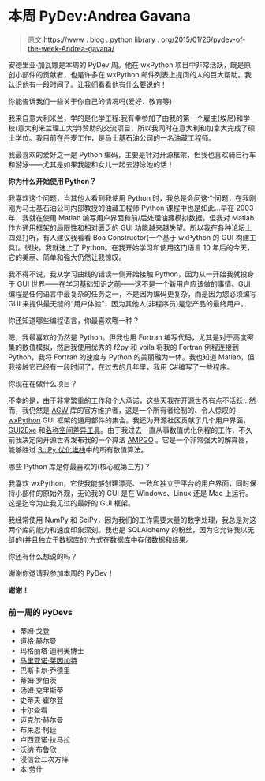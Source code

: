 # 本周 PyDev:Andrea Gavana

> 原文:[https://www . blog . python library . org/2015/01/26/pydev-of-the-week-Andrea-gavana/](https://www.blog.pythonlibrary.org/2015/01/26/pydev-of-the-week-andrea-gavana/)

安德里亚·加瓦娜是本周的 PyDev 周。他在 wxPython 项目中非常活跃，既是原创小部件的贡献者，也是许多在 wxPython 邮件列表上提问的人的巨大帮助。我认识他有一段时间了。让我们看看他有什么要说的！

你能告诉我们一些关于你自己的情况吗(爱好、教育等)

我来自意大利米兰，学的是化学工程:我有幸参加了由我的第一个雇主(埃尼)和学校(意大利米兰理工大学)赞助的交流项目，所以我同时在意大利和加拿大完成了硕士学位。我目前在丹麦工作，是马士基石油公司的一名油藏工程师。

我最喜欢的爱好之一是 Python 编码，主要是针对开源框架，但我也喜欢骑自行车和游泳——尤其是如果我能和女儿一起去游泳池的话！

**你为什么开始使用 Python？**

我喜欢这个问题，当其他人看到我使用 Python 时，我总是会问这个问题，在我刚刚为马士基石油公司内部教授的油藏工程师 Python 课程中也是如此...早在 2003 年，我就在使用 Matlab 编写用户界面和前/后处理油藏模拟数据，但我对 Matlab 作为通用框架的局限性和相对匮乏的 GUI 功能越来越失望。所以我在各种论坛上四处打听，有人建议我看看 Boa Constructor(一个基于 wxPython 的 GUI 构建工具)。很快，我就迷上了 Python。在我开始学习和使用这门语言 10 年后的今天，它的美丽、简单和强大仍然让我惊叹。

我不得不说，我从学习曲线的错误一侧开始接触 Python，因为从一开始我就投身于 GUI 世界——在学习基础知识之前——这不是一个新用户应该做的事情。GUI 编程是任何语言中最复杂的任务之一，不是因为编码更复杂，而是因为您必须编写 GUI 来提供最无缝的“用户体验”，因为其他人(非程序员)是您产品的最终用户。

你还知道哪些编程语言，你最喜欢哪一种？

嗯，我最喜欢的仍然是 Python。但我也用 Fortran 编写代码，尤其是对于高度密集的数值模拟，然后我使用优秀的 f2py 和 voila 将我的 Fortran 例程连接到 Python，我将 Fortran 的速度与 Python 的美丽融为一体。我也知道 Matlab，但我接触它已经有一段时间了，在过去的几年里，我用 C#编写了一些程序。

你现在在做什么项目？

不幸的是，由于非常繁重的工作和个人承诺，这些天我在开源世界有点不活跃...然而，我仍然是 [AGW](http://xoomer.virgilio.it/infinity77/AGW_Docs/index.html) 库的官方维护者，这是一个所有者绘制的、令人惊叹的 [wxPython](http://wxpython.org/) GUI 框架的通用部件的集合。我还为开源社区贡献了几个用户界面， [GUI2Exe](https://code.google.com/p/gui2exe/) 和[名称空间差异工具](https://code.google.com/p/namespace-diff-tool/)。由于我过去一直从事数值优化例程的工作，不久前我决定向开源世界发布我的一个算法 [AMPGO](https://code.google.com/p/ampgo/) 。它是一个非常强大的解算器，能够胜过 [SciPy 优化堆栈](http://infinity77.net/global_optimization/multidimensional.html)中的所有数值算法。

哪些 Python 库是你最喜欢的(核心或第三方)？

我喜欢 wxPython，它使我能够创建漂亮、一致和独立于平台的用户界面，同时保持小部件的原始外观，无论我的 GUI 是在 Windows、Linux 还是 Mac 上运行。这是迄今为止我见过的最好的 GUI 框架。

我经常使用 NumPy 和 SciPy，因为我们的工作需要大量的数字处理，我总是对这两个库的能力和速度印象深刻。我也是 SQLAlchemy 的粉丝，因为它允许我以无缝的(并且独立于数据库的)方式在数据库中存储数据和结果。

你还有什么想说的吗？

谢谢你邀请我参加本周的 PyDev！

**谢谢！**

### 前一周的 PyDevs

*   蒂姆·戈登
*   道格·赫尔曼
*   玛格丽塔·迪利奥博士
*   [马里亚诺·莱因加特](https://www.blog.pythonlibrary.org/2014/12/29/pydev-of-the-week-mariano-reingart/)
*   巴斯卡尔·乔德里
*   蒂姆·罗伯茨
*   汤姆·克里斯蒂
*   史蒂夫·霍尔登
*   卡尔查看
*   迈克尔·赫尔曼
*   布莱恩·柯廷
*   卢西亚诺·拉马拉
*   沃纳·布鲁欣
*   浸信会二次方阵
*   本·劳什